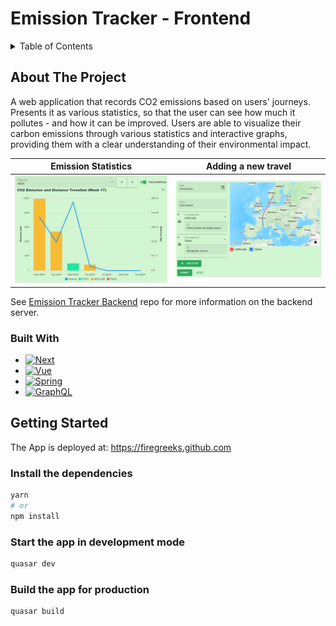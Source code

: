 # Emission Tracker - Frontend

<!-- TABLE OF CONTENTS -->
<details>
  <summary>Table of Contents</summary>
  <ol>
    <li>
      <a href="#about-the-project">About The Project</a>
      <ul>
        <li><a href="#built-with">Built With</a></li>
      </ul>
    </li>
    <li>
      <a href="#getting-started">Getting Started</a>
      <ul>
        <li><a href="#install-the-dependencies">Install the dependencies</a></li>
        <li><a href="#start-the-app-in-development-mode">Start the app in development mode</a></li>
        <li><a href="#build-the-app-for-production">Build the app for production</a></li>
      </ul>
    </li>
  </ol>
</details>

<!-- ABOUT THE PROJECT -->
## About The Project

A web application that records CO2 emissions based on users' journeys. Presents it as various statistics, so that the user can see how much it pollutes - and how it can be improved. Users are able to visualize their carbon emissions through various statistics and interactive graphs, providing them with a clear understanding of their environmental impact.

Emission Statistics             |  Adding a new travel
:-------------------------------:|:-------------------------:
![Emission Statistics](https://github.com/FireGreeks/emission-tracker-quasar/blob/master/src/assets/stats.png?raw=true)  |  ![Adding a new travel](https://github.com/FireGreeks/emission-tracker-quasar/blob/master/src/assets/new-travel.png?raw=true)

See [Emission Tracker Backend](https://github.com/FireGreeks/emmision-tracker-spring) repo for more information on the backend server.

### Built With

* [![Next][Quasar]][Quasar-url]
* [![Vue][Vue.js]][Vue-url]
* [![Spring][Spring]][Spring-url]
* [![GraphQL][GraphQL]][GraphQL-url]


<!-- GETTING STARTED -->
## Getting Started
The App is deployed at: https://firegreeks.github.com

### Install the dependencies
```bash
yarn
# or
npm install
```

### Start the app in development mode
```bash
quasar dev
```

### Build the app for production
```bash
quasar build
```


<!-- MARKDOWN LINKS & IMAGES -->
[Quasar]: https://img.shields.io/badge/quasar-framework?style=for-the-badge&logo=quasar&colorB=256
[Quasar-url]: https://quasar.dev/
[Vue.js]: https://img.shields.io/badge/Vue.js-35495E?style=for-the-badge&logo=vuedotjs&logoColor=4FC08D
[Vue-url]: https://vuejs.org/
[Spring]: https://img.shields.io/badge/spring-boot?style=for-the-badge&logo=spring&colorB=white
[Spring-url]: https://spring.io/
[GraphQL]: https://img.shields.io/badge/GraphQl-E10098?style=for-the-badge&logo=graphql&logoColor=white
[GraphQL-url]: https://graphql.org/
